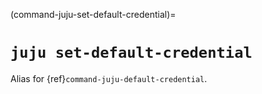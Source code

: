 (command-juju-set-default-credential)=
# `juju set-default-credential`

Alias for {ref}`command-juju-default-credential`.